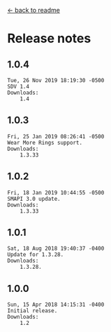 ﻿﻿[← back to readme](README.md)

# Release notes
## 1.0.4
```
Tue, 26 Nov 2019 18:19:30 -0500
SDV 1.4
Downloads:
    1.4
```

## 1.0.3
```
Fri, 25 Jan 2019 08:26:41 -0500
Wear More Rings support.
Downloads:
    1.3.33
```

## 1.0.2
```
Fri, 18 Jan 2019 10:44:55 -0500
SMAPI 3.0 update.
Downloads:
    1.3.33
```

## 1.0.1
```
Sat, 18 Aug 2018 19:40:37 -0400
Update for 1.3.28.
Downloads:
    1.3.28.
```

## 1.0.0
```
Sun, 15 Apr 2018 14:15:31 -0400
Initial release.
Downloads:
    1.2
```
